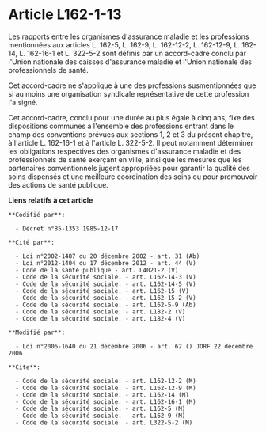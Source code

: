 # Article L162-1-13

Les rapports entre les organismes d'assurance maladie et les professions mentionnées aux articles L. 162-5, L. 162-9, L.
162-12-2, L. 162-12-9, L. 162-14, L. 162-16-1 et L. 322-5-2 sont définis par un accord-cadre conclu par l'Union nationale des
caisses d'assurance maladie et l'Union nationale des professionnels de santé.

Cet accord-cadre ne s'applique à une des professions susmentionnées que si au moins une organisation syndicale représentative
de cette profession l'a signé.

Cet accord-cadre, conclu pour une durée au plus égale à cinq ans, fixe des dispositions communes à l'ensemble des professions
entrant dans le champ des conventions prévues aux sections 1, 2 et 3 du présent chapitre, à l'article L. 162-16-1 et à
l'article L. 322-5-2. Il peut notamment déterminer les obligations respectives des organismes d'assurance maladie et des
professionnels de santé exerçant en ville, ainsi que les mesures que les partenaires conventionnels jugent appropriées pour
garantir la qualité des soins dispensés et une meilleure coordination des soins ou pour promouvoir des actions de santé
publique.

**Liens relatifs à cet article**

	**Codifié par**:

	  - Décret n°85-1353 1985-12-17

	**Cité par**:

	  - Loi n°2002-1487 du 20 décembre 2002 - art. 31 (Ab)
	  - Loi n°2012-1404 du 17 décembre 2012 - art. 44 (V)
	  - Code de la santé publique - art. L4021-2 (V)
	  - Code de la sécurité sociale. - art. L162-14-3 (V)
	  - Code de la sécurité sociale. - art. L162-14-5 (V)
	  - Code de la sécurité sociale. - art. L162-15 (V)
	  - Code de la sécurité sociale. - art. L162-15-2 (V)
	  - Code de la sécurité sociale. - art. L162-5-9 (Ab)
	  - Code de la sécurité sociale. - art. L182-2 (V)
	  - Code de la sécurité sociale. - art. L182-4 (V)

	**Modifié par**:

	  - Loi n°2006-1640 du 21 décembre 2006 - art. 62 () JORF 22 décembre 2006

	**Cite**:

	  - Code de la sécurité sociale. - art. L162-12-2 (M)
	  - Code de la sécurité sociale. - art. L162-12-9 (M)
	  - Code de la sécurité sociale. - art. L162-14 (M)
	  - Code de la sécurité sociale. - art. L162-16-1 (M)
	  - Code de la sécurité sociale. - art. L162-5 (M)
	  - Code de la sécurité sociale. - art. L162-9 (M)
	  - Code de la sécurité sociale. - art. L322-5-2 (M)
